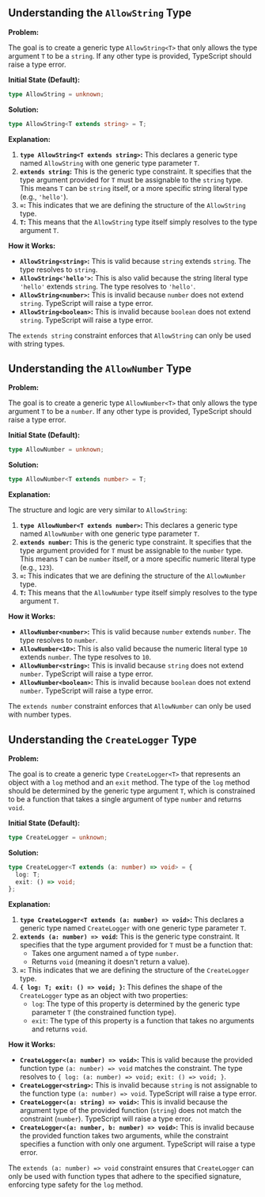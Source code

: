 ## Understanding the `AllowString` Type

**Problem:**

The goal is to create a generic type `AllowString<T>` that only allows the type argument `T` to be a `string`. If any other type is provided, TypeScript should raise a type error.

**Initial State (Default):**

```typescript
type AllowString = unknown;
```

**Solution:**

```typescript
type AllowString<T extends string> = T;
```

**Explanation:**

1.  **`type AllowString<T extends string>`:** This declares a generic type named `AllowString` with one generic type parameter `T`.
2.  **`extends string`:** This is the generic type constraint. It specifies that the type argument provided for `T` must be assignable to the `string` type.  This means `T` can be `string` itself, or a more specific string literal type (e.g., `'hello'`).
3.  **`=`:** This indicates that we are defining the structure of the `AllowString` type.
4.  **`T`:** This means that the `AllowString` type itself simply resolves to the type argument `T`.

**How it Works:**

-   **`AllowString<string>`:** This is valid because `string` extends `string`. The type resolves to `string`.
-   **`AllowString<'hello'>`:** This is also valid because the string literal type `'hello'` extends `string`. The type resolves to `'hello'`.
-   **`AllowString<number>`:** This is invalid because `number` does not extend `string`. TypeScript will raise a type error.
-   **`AllowString<boolean>`:** This is invalid because `boolean` does not extend `string`. TypeScript will raise a type error.

The `extends string` constraint enforces that `AllowString` can only be used with string types.

## Understanding the `AllowNumber` Type

**Problem:**

The goal is to create a generic type `AllowNumber<T>` that only allows the type argument `T` to be a `number`. If any other type is provided, TypeScript should raise a type error.

**Initial State (Default):**

```typescript
type AllowNumber = unknown;
```

**Solution:**

```typescript
type AllowNumber<T extends number> = T;
```

**Explanation:**

The structure and logic are very similar to `AllowString`:

1.  **`type AllowNumber<T extends number>`:** This declares a generic type named `AllowNumber` with one generic type parameter `T`.
2.  **`extends number`:** This is the generic type constraint. It specifies that the type argument provided for `T` must be assignable to the `number` type. This means `T` can be `number` itself, or a more specific numeric literal type (e.g., `123`).
3.  **`=`:** This indicates that we are defining the structure of the `AllowNumber` type.
4.  **`T`:** This means that the `AllowNumber` type itself simply resolves to the type argument `T`.

**How it Works:**

-   **`AllowNumber<number>`:** This is valid because `number` extends `number`. The type resolves to `number`.
-   **`AllowNumber<10>`:** This is also valid because the numeric literal type `10` extends `number`. The type resolves to `10`.
-   **`AllowNumber<string>`:** This is invalid because `string` does not extend `number`. TypeScript will raise a type error.
-   **`AllowNumber<boolean>`:** This is invalid because `boolean` does not extend `number`. TypeScript will raise a type error.

The `extends number` constraint enforces that `AllowNumber` can only be used with number types.

## Understanding the `CreateLogger` Type

**Problem:**

The goal is to create a generic type `CreateLogger<T>` that represents an object with a `log` method and an `exit` method. The type of the `log` method should be determined by the generic type argument `T`, which is constrained to be a function that takes a single argument of type `number` and returns `void`.

**Initial State (Default):**

```typescript
type CreateLogger = unknown;
```

**Solution:**

```typescript
type CreateLogger<T extends (a: number) => void> = {
  log: T;
  exit: () => void;
};
```

**Explanation:**

1.  **`type CreateLogger<T extends (a: number) => void>`:** This declares a generic type named `CreateLogger` with one generic type parameter `T`.
2.  **`extends (a: number) => void`:** This is the generic type constraint. It specifies that the type argument provided for `T` must be a function that:
    -   Takes one argument named `a` of type `number`.
    -   Returns `void` (meaning it doesn't return a value).
3.  **`=`:** This indicates that we are defining the structure of the `CreateLogger` type.
4.  **`{ log: T; exit: () => void; }`:** This defines the shape of the `CreateLogger` type as an object with two properties:
    -   `log`: The type of this property is determined by the generic type parameter `T` (the constrained function type).
    -   `exit`: The type of this property is a function that takes no arguments and returns `void`.

**How it Works:**

-   **`CreateLogger<(a: number) => void>`:** This is valid because the provided function type `(a: number) => void` matches the constraint. The type resolves to `{ log: (a: number) => void; exit: () => void; }`.
-   **`CreateLogger<string>`:** This is invalid because `string` is not assignable to the function type `(a: number) => void`. TypeScript will raise a type error.
-   **`CreateLogger<(a: string) => void>`:** This is invalid because the argument type of the provided function (`string`) does not match the constraint (`number`). TypeScript will raise a type error.
-   **`CreateLogger<(a: number, b: number) => void>`:** This is invalid because the provided function takes two arguments, while the constraint specifies a function with only one argument. TypeScript will raise a type error.

The `extends (a: number) => void` constraint ensures that `CreateLogger` can only be used with function types that adhere to the specified signature, enforcing type safety for the `log` method.
